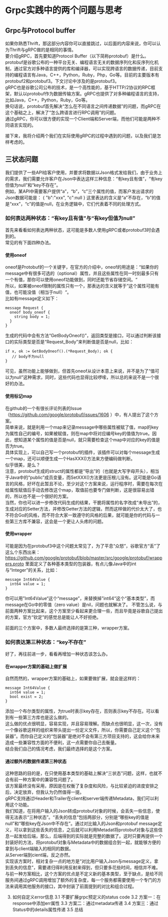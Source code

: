 # Grpc实践中的两个问题与思考
## Grpc与Protocol buffer
如果你熟悉Thrift，那这部分内容你可以直接跳过，以后面的内容来说，你可以认为Thrift与gRPC做的是相同的事情。  
要介绍gRPC，首先要知道Protocol Buffer（以下简称protobuf）是什么。  
protobuf是谷歌公布的一种平台无关、编程语言无关的数据序列化和反序列化机制，通过官方对多种语言提供的库和编译器，可以实现跨语言的数据传递，目前支持的编程语言有Java，C++，Python，Ruby，Php，Go等。目前的主要版本有protobuf2和protobuf3。下文讨论中涉及的是protobuf3。  
gRPC也是谷歌公司公布的技术，是一个高性能的，基于HTTP/2协议的RPC框架，默认以protobuf作为数据传输方案。gRPC也提供了对多种编程语言的支持，比如Java，C++，Python，Ruby，Go等。  
换句话说，protobuf首先解决“怎么在不同语言之间传递数据”的问题，而gRPC在这个基础之上，解决了“怎么跨语言进行RPC调用”的问题。  
通过gRPC，你可以很方便的实现一个Client端和Server端，而他们可能是两种不同语言实现的。

接下来，我将介绍两个我们在实际使用gRPC的过程中遇到的问题，以及我们是怎样考虑的。

## 三状态问题
我们提供了一些API给客户使用，并要求将数据以Json格式发给我们，由于业务上的需求，我们需要允许客户在Json中表达这样三种信息：“有key且有值”，“有key但值为null”和“key不存在”。  
例如，某API中需要客户提供“a”，“b”，“c”三个属性的值，而客户发出请求的Json数据可能是：
{
  "b":"xxx",
  "c":null
}
这里表达的含义是“a”不存在，“b”的值是“xxx”，“c”的值是null，在业务逻辑中，它们代表着不同的处理方式。
### 如何表达两种状态：“有key且有值”与“有key但值为null”
首先来看看如何表达两种状态，这可能是多数人使用gRPC或者protobuf3时会遇到的。  
常见的有下面四种办法。
#### 使用oneof
oneof是Protobuf的一个关键字，在官方的介绍中，oneof的用途是：“如果你的message中有很多可选的（optional）属性，并且这些属性在同一时刻最多只有一个有值，那你可以使用oneof功能做到，同时还能节省存储空间。“  
所以，如果被oneof限制的属性只有一个，那表达的含义就等于”这个属性可能有值，也可能没值（相当于null）“。  
比如有message定义如下：
```
message Request {
  oneof body_oneof {
    string body = 1;
  }
}
```
生成的代码中会有方法“GetBodyOneof()”，返回类型是接口，可以通过判断该接口的实际类型是否是“Request_Body”来判断值是否是null，比如：
```
if x, ok := GetBodyOneof().(*Request_Body); ok {
   // body不为null
}
```
可见，虽然功能上能够做到，但首先oneof从设计本意上来说，并不是为了“值可以为null”这种需求，同时，这些代码也显得比较啰嗦，所以总的来说不是一个很好的办法。
#### 使用标记map
在github的一个有很长评论列表的Issue（https://github.com/google/protobuf/issues/1606 ）中，有人提出了这个方案。  
简单来说，就是利用一个map来记录message中哪些属性被赋了值，map的key为属性自己的编号，如果被赋值，则在map中将对应编号key的值值为true。因此，想知道某个属性的值是否是null，就只需要检查这个map中对应的key的值是否为true。  
具体实现上，可以自己写一个protobuf的插件，该插件可以对每个message生成一个map，还可以顺便生成一个HasXXX()方法来方便编码做判断。  
似乎很美，是么？  
注意，protobuf生成的struct的属性都是“导出”的（也就是大写字母开头），相当于Java中的“public”成员变量，而SetXXX()方法更是压根儿没有。这可能是Go语言的风格，好坏在此暂且不论，至少对这个方案来说，运行程序时，需要在每次在给属性赋值后手动去修改这个map，取值前也要专门做判断，这是很容易出错的，所以也不是一个很好的方案。  
当然，你也可以进一步修改代码生成的结果，干脆将属性的名字改成“未导出”的，生成对应的Setter方法，并修改Getter方法的逻辑，然而这样做的代价太大了，也不符合Go的风格，而不符合大家一致遵守的风格的后果，就可能是你的代码与一些第三方库不兼容，这会是一个更让人头疼的问题。
#### 使用wrapper
可能是因为在protobuf3中这个问题太常见了，为了平息“众怒”，谷歌官方“丢”了这么个东西出来：  
https://github.com/google/protobuf/blob/master/src/google/protobuf/wrappers.proto
里面定义了各种基本类型的包装器，有点儿像Java中的int与“Integer”的关系，比如：
```
message Int64Value {
  int64 value = 1;
}
```
你可以用”Int64Value“这个“message”，来替换掉”int64“这个“基本类型”，而message在Go中的零值（zero value）是nil，问题也就解决了。
不管怎么说，与前面两种方案比起来，这个方案至少看起来更合理一些，而且毕竟是谷歌自己提出的方案，官方“钦定”的感觉总是能让人不好拒绝。

前面的三个方案中，多数人最终选择的是第三种，wrapper方案。
### 如何表达第三种状态：“key不存在”
好了，再往前进一步，看看再增加一种状态该怎么办。
#### 在wrapper方案的基础上做扩展
自然而然的，wrapper方案的基础上，如果要做扩展，就会是这样的：
```
message Int64Value {
  int64 value = 1;
  bool exist = 2;
}
```
添加一个布尔类型的属性，为true时表示key存在，否则表示key不存在。可以看到有一些第三方库也是这么做的。  
这么做的优点很明显，容易实现，并且容易理解。而缺点也很明显，这一次，没有一个像谷歌这样的组织来带头提出一份定义文件，所以，你需要自己定义这个“包装器”。而你自己定义的“包装器”是绝对不会有第三方项目支持的，这会给你未来造成一些兼容性方面的不便利，这一点需要你自己去衡量。  
结合我们自己的情况考虑，我们最终选择的是这个方案。
#### 通过额外的数据传递第三种状态
这种思路的目的是，在只使用基本类型的基础上解决“三状态”问题，这样，也就不会有前一种方案中的兼容性问题了。  
该方案最终没有采用，原因是在权衡了复杂度和风险，与比较紧迫的进度安排之后，决定放弃，但我认为仍然值得一提。  
gRPC支持通过Header和Trailer在client和server端传递Metadata，我们可以利用这个功能。  
我们知道，在将用户输入的Json转成protobuf对象的时候，会丢失一些信息，使得无法表示“三种状态”。“丢失的信息”包括两部分，分别是“哪些key的值是null”和“哪些key在Json中不存在”。通过对比输入的Json和protobuf message定义，可以拿到这些丢失的信息，之后就可以利用Metadat将protobuf对象与这些信息一起发给后端，那么，后端得到的实际就是完整的数据了。这时只要再提供一个封装好的方法，将protobuf对象与Metadata中的数据组合到一起，就能够方便的拿到与client端输入的相同的数据。  
从Server端到cient端，反之亦然。  
实现该方案时，相对复杂一点的地方是“对比用户输入Json与message定义，拿到丢失的信息”，需要递归得利用反射来得到，但只要多花些时间，相信并不难。  
与前一种方案相比，这个方案的优点是不定义新的基本类型，至于缺点，是给不同服务间通过gRPC调用增加了额外的复杂度，每一个服务都需要使用一个专门的方法来调用其他服务的接口，其中封装了前面提到的对比和组合过程。

  3.  如何自定义error信息
      3.1 不要扩展grpc预定义的status code
      3.2 方案一：在response中添加err属性
      3.3 方案二：通过metadata传递
      3.4 方案三：通过Status中的details属性传递
      3.5 总结
